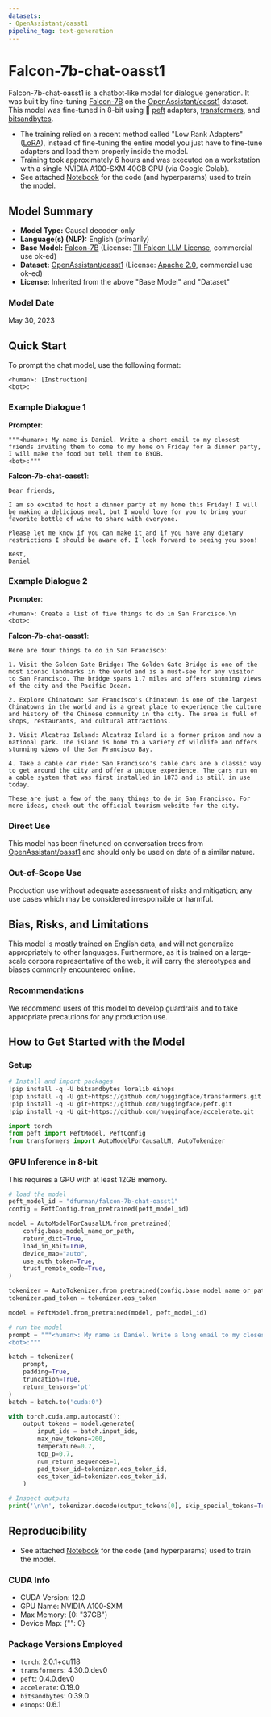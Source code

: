 ```yaml
---
datasets:
- OpenAssistant/oasst1
pipeline_tag: text-generation
---
```


# Falcon-7b-chat-oasst1

Falcon-7b-chat-oasst1 is a chatbot-like model for dialogue generation. It was built by fine-tuning [Falcon-7B](https://huggingface.co/tiiuae/falcon-7b) on the [OpenAssistant/oasst1](https://huggingface.co/datasets/OpenAssistant/oasst1) dataset. 
This model was fine-tuned in 8-bit using 🤗 [peft](https://github.com/huggingface/peft) adapters, [transformers](https://github.com/huggingface/transformers), and [bitsandbytes](https://github.com/TimDettmers/bitsandbytes).
- The training relied on a recent method called "Low Rank Adapters" ([LoRA](https://arxiv.org/pdf/2106.09685.pdf)), instead of fine-tuning the entire model you just have to fine-tune adapters and load them properly inside the model. 
- Training took approximately 6 hours and was executed on a workstation with a single NVIDIA A100-SXM 40GB GPU (via Google Colab).
- See attached [Notebook](https://huggingface.co/dfurman/falcon-7b-chat-oasst1/blob/main/finetune_falcon7b_oasst1_with_bnb_peft.ipynb) for the code (and hyperparams) used to train the model. 

## Model Summary

- **Model Type:** Causal decoder-only
- **Language(s) (NLP):** English (primarily)
- **Base Model:** [Falcon-7B](https://huggingface.co/tiiuae/falcon-7b) (License: [TII Falcon LLM License](https://huggingface.co/tiiuae/falcon-7b#license), commercial use ok-ed)
- **Dataset:** [OpenAssistant/oasst1](https://huggingface.co/datasets/OpenAssistant/oasst1) (License: [Apache 2.0](https://huggingface.co/datasets/OpenAssistant/oasst1/blob/main/LICENSE), commercial use ok-ed)
- **License:** Inherited from the above "Base Model" and "Dataset"

### Model Date

May 30, 2023

## Quick Start

To prompt the chat model, use the following format:

```
<human>: [Instruction]
<bot>:
```

### Example Dialogue 1

**Prompter**:
```
"""<human>: My name is Daniel. Write a short email to my closest friends inviting them to come to my home on Friday for a dinner party, I will make the food but tell them to BYOB.
<bot>:"""
```

**Falcon-7b-chat-oasst1**:
```
Dear friends,

I am so excited to host a dinner party at my home this Friday! I will be making a delicious meal, but I would love for you to bring your favorite bottle of wine to share with everyone.

Please let me know if you can make it and if you have any dietary restrictions I should be aware of. I look forward to seeing you soon!

Best,
Daniel
```

### Example Dialogue 2

**Prompter**:
```
<human>: Create a list of five things to do in San Francisco.\n
<bot>:
```

**Falcon-7b-chat-oasst1**:
```
Here are four things to do in San Francisco:

1. Visit the Golden Gate Bridge: The Golden Gate Bridge is one of the most iconic landmarks in the world and is a must-see for any visitor to San Francisco. The bridge spans 1.7 miles and offers stunning views of the city and the Pacific Ocean.

2. Explore Chinatown: San Francisco's Chinatown is one of the largest Chinatowns in the world and is a great place to experience the culture and history of the Chinese community in the city. The area is full of shops, restaurants, and cultural attractions.

3. Visit Alcatraz Island: Alcatraz Island is a former prison and now a national park. The island is home to a variety of wildlife and offers stunning views of the San Francisco Bay.

4. Take a cable car ride: San Francisco's cable cars are a classic way to get around the city and offer a unique experience. The cars run on a cable system that was first installed in 1873 and is still in use today.

These are just a few of the many things to do in San Francisco. For more ideas, check out the official tourism website for the city.
```


### Direct Use

This model has been finetuned on conversation trees from [OpenAssistant/oasst1](https://huggingface.co/datasets/OpenAssistant/oasst1) and should only be used on data of a similar nature.

### Out-of-Scope Use

Production use without adequate assessment of risks and mitigation; any use cases which may be considered irresponsible or harmful. 

## Bias, Risks, and Limitations

This model is mostly trained on English data, and will not generalize appropriately to other languages. Furthermore, as it is trained on a large-scale corpora representative of the web, it will carry the stereotypes and biases commonly encountered online.

### Recommendations

We recommend users of this model to develop guardrails and to take appropriate precautions for any production use.

## How to Get Started with the Model

### Setup
```python
# Install and import packages
!pip install -q -U bitsandbytes loralib einops
!pip install -q -U git+https://github.com/huggingface/transformers.git 
!pip install -q -U git+https://github.com/huggingface/peft.git
!pip install -q -U git+https://github.com/huggingface/accelerate.git

import torch
from peft import PeftModel, PeftConfig
from transformers import AutoModelForCausalLM, AutoTokenizer
```

### GPU Inference in 8-bit

This requires a GPU with at least 12GB memory.

```python
# load the model
peft_model_id = "dfurman/falcon-7b-chat-oasst1"
config = PeftConfig.from_pretrained(peft_model_id)

model = AutoModelForCausalLM.from_pretrained(
    config.base_model_name_or_path, 
    return_dict=True, 
    load_in_8bit=True, 
    device_map="auto",
    use_auth_token=True,
    trust_remote_code=True,
)

tokenizer = AutoTokenizer.from_pretrained(config.base_model_name_or_path)
tokenizer.pad_token = tokenizer.eos_token

model = PeftModel.from_pretrained(model, peft_model_id)
```

```python
# run the model
prompt = """<human>: My name is Daniel. Write a long email to my closest friends inviting them to come to my home on Friday for a dinner party, I will make the food but tell them to BYOB.
<bot>:"""

batch = tokenizer(
    prompt,
    padding=True,
    truncation=True,
    return_tensors='pt'
)
batch = batch.to('cuda:0')

with torch.cuda.amp.autocast():
    output_tokens = model.generate(
        input_ids = batch.input_ids, 
        max_new_tokens=200,
        temperature=0.7,
        top_p=0.7,
        num_return_sequences=1,
        pad_token_id=tokenizer.eos_token_id,
        eos_token_id=tokenizer.eos_token_id,
    )

# Inspect outputs
print('\n\n', tokenizer.decode(output_tokens[0], skip_special_tokens=True))
```

## Reproducibility

- See attached [Notebook](https://huggingface.co/dfurman/falcon-7b-chat-oasst1/blob/main/finetune_falcon7b_oasst1_with_bnb_peft.ipynb) for the code (and hyperparams) used to train the model. 

### CUDA Info

- CUDA Version: 12.0
- GPU Name: NVIDIA A100-SXM
- Max Memory: {0: "37GB"}
- Device Map: {"": 0}

### Package Versions Employed

- `torch`: 2.0.1+cu118
- `transformers`: 4.30.0.dev0
- `peft`: 0.4.0.dev0
- `accelerate`: 0.19.0
- `bitsandbytes`: 0.39.0
- `einops`: 0.6.1

